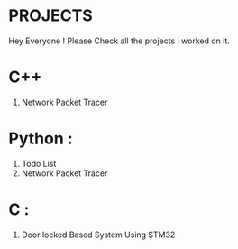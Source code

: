 # PROJECTS
Hey Everyone ! Please Check all the projects i worked on it.

# C++
1. Network Packet Tracer

# Python : 
1. Todo List
2. Network Packet Tracer

# C :
1. Door locked Based System Using STM32

